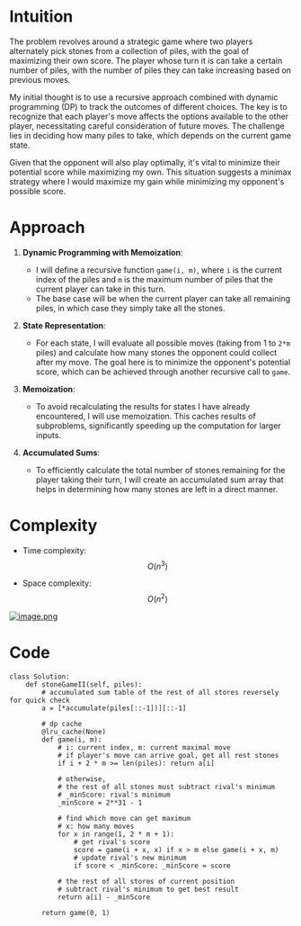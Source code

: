 # Intuition  
The problem revolves around a strategic game where two players alternately pick stones from a collection of piles, with the goal of maximizing their own score. The player whose turn it is can take a certain number of piles, with the number of piles they can take increasing based on previous moves.   

My initial thought is to use a recursive approach combined with dynamic programming (DP) to track the outcomes of different choices. The key is to recognize that each player's move affects the options available to the other player, necessitating careful consideration of future moves. The challenge lies in deciding how many piles to take, which depends on the current game state.  

Given that the opponent will also play optimally, it's vital to minimize their potential score while maximizing my own. This situation suggests a minimax strategy where I would maximize my gain while minimizing my opponent's possible score.  

# Approach  
1. **Dynamic Programming with Memoization**:  
   - I will define a recursive function `game(i, m)`, where `i` is the current index of the piles and `m` is the maximum number of piles that the current player can take in this turn.  
   - The base case will be when the current player can take all remaining piles, in which case they simply take all the stones.  

2. **State Representation**:  
   - For each state, I will evaluate all possible moves (taking from 1 to `2*m` piles) and calculate how many stones the opponent could collect after my move. The goal here is to minimize the opponent's potential score, which can be achieved through another recursive call to `game`.  

3. **Memoization**:  
   - To avoid recalculating the results for states I have already encountered, I will use memoization. This caches results of subproblems, significantly speeding up the computation for larger inputs.  

4. **Accumulated Sums**:  
   - To efficiently calculate the total number of stones remaining for the player taking their turn, I will create an accumulated sum array that helps in determining how many stones are left in a direct manner.  

# Complexity
- Time complexity: $$O(n ^3)$$
<!-- Add your time complexity here, e.g. $$O(n)$$ -->

- Space complexity: $$O(n^2)$$
<!-- Add your space complexity here, e.g. $$O(n)$$ -->
<a href = https://leetcode.com/problems/stone-game-ii/submissions/1362136606/>![image.png](https://assets.leetcode.com/users/images/6b35e6c7-a4d9-4468-9907-a9c9769278da_1724136995.5218477.png)</a>

# Code
```python3 []
class Solution:
    def stoneGameII(self, piles):
        # accumulated sum table of the rest of all stores reversely for quick check
        a = [*accumulate(piles[::-1])][::-1]
		
        # dp cache 
        @lru_cache(None)
        def game(i, m): 
		    # i: current index, m: current maximal move
            # if player's move can arrive goal, get all rest stones
            if i + 2 * m >= len(piles): return a[i]
            
            # otherwise, 
            # the rest of all stones must subtract rival's minimum  
            # _minScore: rival's minimum         
            _minScore = 2**31 - 1  

            # find which move can get maximum
            # x: how many moves
            for x in range(1, 2 * m + 1):
                # get rival's score
                score = game(i + x, x) if x > m else game(i + x, m)
                # update rival's new minimum 
                if score < _minScore: _minScore = score

            # the rest of all stores of current position
            # subtract rival's minimum to get best result
            return a[i] - _minScore
            
        return game(0, 1)
```
